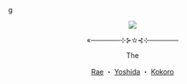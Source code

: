 g<p align="center">
  <img src="https://github.com/user-attachments/assets/9b8b1358-a528-4e87-81f0-64bb87888d1b">
</p>
<p align="center">«──────⊹⊱✫⊰⊹──────</p>
<p align="center">The</p>
<p align="center">
  <a href="https://github.com/J1GU">Rae</a> ・
  <a href="https://github.com/greendaysss">Yoshida</a> ・
  <a href="https://github.com/LovesickObsession">Kokoro</a>
</p>
